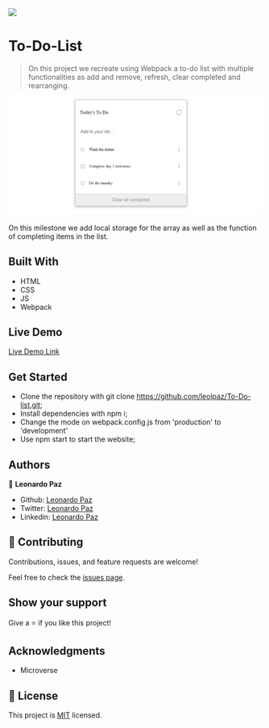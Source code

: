 ![](https://img.shields.io/badge/Microverse-blueviolet)

# To-Do-List

> On this project we recreate using Webpack a to-do list with multiple functionalities as add and remove, refresh, clear completed and rearranging.

![screenshot](./app_screenshot.png)

On this milestone we add local storage for the array as well as the function of completing items in the list.

## Built With

- HTML
- CSS
- JS
- Webpack

## Live Demo

[Live Demo Link](https://rawcdn.githack.com/leolpaz/To-Do-list/ae9a6fe568fa2cfca7258bca64e93f72af901f21/dist/index.html)

## Get Started

- Clone the repository with git clone https://github.com/leolpaz/To-Do-list.git;
- Install dependencies with npm i;
- Change the mode on webpack.config.js from 'production' to 'development'
- Use npm start to start the website;

## Authors

👤 **Leonardo Paz**

- Github: [Leonardo Paz](https://github.com/leolpaz)
- Twitter: [Leonardo Paz](https://twitter.com/leonardolpaz95)
- Linkedin: [Leonardo Paz](https://www.linkedin.com/in/leonardo-paz-a925611b5/)

## 🤝 Contributing

Contributions, issues, and feature requests are welcome!

Feel free to check the [issues page](../../issues/).

## Show your support

Give a ⭐️ if you like this project!

## Acknowledgments

- Microverse

## 📝 License

This project is [MIT](./MIT.md) licensed.
